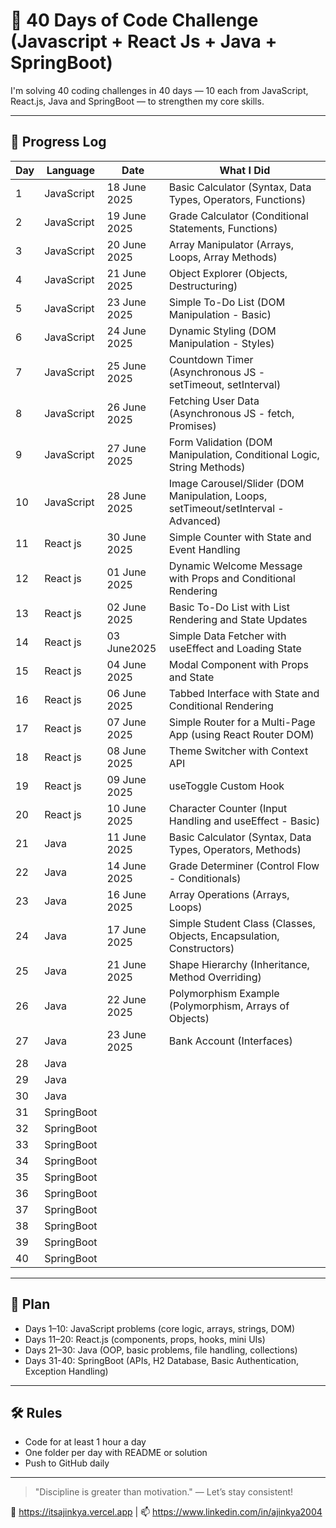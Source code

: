 # 🚀 40 Days of Code Challenge (Javascript + React Js + Java + SpringBoot)

I'm solving 40 coding challenges in 40 days — 10 each from JavaScript, React.js, Java and SpringBoot — to strengthen my core skills.

---


## 📅 Progress Log

| Day | Language     | Date        | What I Did                                                                              |
|-----|--------------|------------ |---------------------------------------------------------------------------------------- |
| 1   | JavaScript   |18 June 2025 | Basic Calculator (Syntax, Data Types, Operators, Functions)                             |
| 2   | JavaScript   |19 June 2025 | Grade Calculator (Conditional Statements, Functions)                                    |
| 3   | JavaScript   |20 June 2025 | Array Manipulator (Arrays, Loops, Array Methods)                                        |
| 4   | JavaScript   |21 June 2025 | Object Explorer (Objects, Destructuring)                                                |
| 5   | JavaScript   |23 June 2025 | Simple To-Do List (DOM Manipulation - Basic)                                            |
| 6   | JavaScript   |24 June 2025 | Dynamic Styling (DOM Manipulation - Styles)                                             |
| 7   | JavaScript   |25 June 2025 | Countdown Timer (Asynchronous JS - setTimeout, setInterval)                             |
| 8   | JavaScript   |26 June 2025 | Fetching User Data (Asynchronous JS - fetch, Promises)                                  |  
| 9   | JavaScript   |27 June 2025 | Form Validation (DOM Manipulation, Conditional Logic, String Methods)                   |
| 10  | JavaScript   |28 June 2025 | Image Carousel/Slider (DOM Manipulation, Loops, setTimeout/setInterval - Advanced)      |   
| 11  | React js     |30 June 2025 | Simple Counter with State and Event Handling                                            |       
| 12  | React js     |01 June 2025 | Dynamic Welcome Message with Props and Conditional Rendering                            |       
| 13  | React js     |02 June 2025 | Basic To-Do List with List Rendering and State Updates                                  |
| 14  | React js     |03 June2025  | Simple Data Fetcher with useEffect and Loading State                                    |
| 15  | React js     |04 June 2025 | Modal Component with Props and State                                                    |
| 16  | React js     |06 June 2025 | Tabbed Interface with State and Conditional Rendering                                   |
| 17  | React js     |07 June 2025 | Simple Router for a Multi-Page App (using React Router DOM)                             |
| 18  | React js     |08 June 2025 | Theme Switcher with Context API                                                         |
| 19  | React js     |09 June 2025 | useToggle Custom Hook                                                                   |
| 20  | React js     |10 June 2025 | Character Counter (Input Handling and useEffect - Basic)                                |
| 21  | Java         |11 June 2025 | Basic Calculator (Syntax, Data Types, Operators, Methods)                               |
| 22  | Java         |14 June 2025 | Grade Determiner (Control Flow - Conditionals)                                          |
| 23  | Java         |16 June 2025 | Array Operations (Arrays, Loops)                                                        |
| 24  | Java         |17 June 2025 | Simple Student Class (Classes, Objects, Encapsulation, Constructors)                    |
| 25  | Java         |21 June 2025 | Shape Hierarchy (Inheritance, Method Overriding)                                        |
| 26  | Java         |22 June 2025 | Polymorphism Example (Polymorphism, Arrays of Objects)                                  |
| 27  | Java         |23 June 2025 | Bank Account (Interfaces)                                                               |
| 28  | Java         |             |                                                                                         |
| 29  | Java         |             |                                                                                         |
| 30  | Java         |             |                                                                                         |
| 31  | SpringBoot   |             |                                                                                         |
| 32  | SpringBoot   |             |                                                                                         |
| 33  | SpringBoot   |             |                                                                                         |
| 34  | SpringBoot   |             |                                                                                         |
| 35  | SpringBoot   |             |                                                                                         |
| 36  | SpringBoot   |             |                                                                                         |
| 37  | SpringBoot   |             |                                                                                         |
| 38  | SpringBoot   |             |                                                                                         |
| 39  | SpringBoot   |             |                                                                                         |
| 40  | SpringBoot   |             |                                                                                         |




---

## 🎯 Plan

- Days 1–10: JavaScript problems (core logic, arrays, strings, DOM)
- Days 11–20: React.js (components, props, hooks, mini UIs)
- Days 21–30: Java (OOP, basic problems, file handling, collections)
- Days 31-40: SpringBoot (APIs, H2 Database, Basic Authentication, Exception Handling)

---

## 🛠️ Rules

- Code for at least 1 hour a day
- One folder per day with README or solution
- Push to GitHub daily

---

> "Discipline is greater than motivation." — Let’s stay consistent!

🔗 https://itsajinkya.vercel.app | 📫 https://www.linkedin.com/in/ajinkya2004
